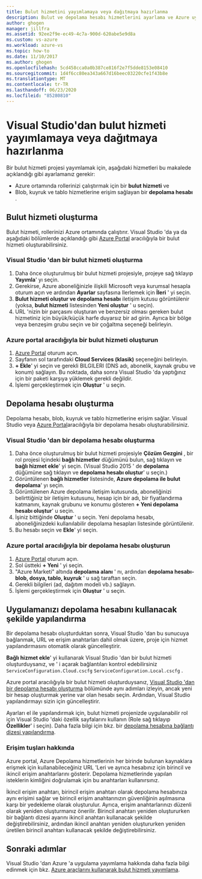 ```yaml
---
title: Bulut hizmetini yayımlamaya veya dağıtmaya hazırlanma
description: Bulut ve depolama hesabı hizmetlerini ayarlama ve Azure uygulamanızı yapılandırma yordamlarını öğrenin.
author: ghogen
manager: jillfra
ms.assetid: 92ee2f9e-ec49-4c7a-900d-620abe5e9d8a
ms.custom: vs-azure
ms.workload: azure-vs
ms.topic: how-to
ms.date: 11/10/2017
ms.author: ghogen
ms.openlocfilehash: 5cd458cca0a0b387ce816f2e7f5dde8153e08410
ms.sourcegitcommit: 1d4f6cc80ea343a667d16beec03220cfe1f43b8e
ms.translationtype: MT
ms.contentlocale: tr-TR
ms.lasthandoff: 06/23/2020
ms.locfileid: "85280810"
---
```

# <a name="prepare-to-publish-or-deploy-a-cloud-service-from-visual-studio"></a>Visual Studio'dan bulut hizmeti yayımlamaya veya dağıtmaya hazırlanma

Bir bulut hizmeti projesi yayımlamak için, aşağıdaki hizmetleri bu makalede açıklandığı gibi ayarlamanız gerekir:

* Azure ortamında rollerinizi çalıştırmak için bir **bulut hizmeti** ve
* Blob, kuyruk ve tablo hizmetlerine erişim sağlayan bir **depolama hesabı** .

## <a name="create-a-cloud-service"></a>Bulut hizmeti oluşturma

Bulut hizmeti, rollerinizi Azure ortamında çalıştırır. Visual Studio 'da ya da aşağıdaki bölümlerde açıklandığı gibi [Azure Portal](https://portal.azure.com/) aracılığıyla bir bulut hizmeti oluşturabilirsiniz.

### <a name="create-a-cloud-service-from-visual-studio"></a>Visual Studio 'dan bir bulut hizmeti oluşturma

1. Daha önce oluşturulmuş bir bulut hizmeti projesiyle, projeye sağ tıklayıp **Yayımla**' yı seçin.
1. Gerekirse, Azure aboneliğinizle ilişkili Microsoft veya kurumsal hesapla oturum açın ve ardından **Ayarlar** sayfasına Ilerlemek için **İleri** ' yi seçin.
1. **Bulut hizmeti oluştur ve depolama hesabı** iletişim kutusu görüntülenir (yoksa, **bulut hizmeti** listesinden **Yeni oluştur** ' u seçin).
1. URL 'nizin bir parçasını oluşturan ve benzersiz olması gereken bulut hizmetiniz için büyük/küçük harfe duyarsız bir ad girin. Ayrıca bir bölge veya benzeşim grubu seçin ve bir çoğaltma seçeneği belirleyin.

### <a name="create-a-cloud-service-through-the-azure-portal"></a>Azure portal aracılığıyla bir bulut hizmeti oluşturun

1. [Azure Portal](https://portal.azure.com/) oturum açın.
1. Sayfanın sol tarafındaki **Cloud Services (klasik)** seçeneğini belirleyin.
1. **+ Ekle**' yi seçin ve gerekli BILGILERI (DNS adı, abonelik, kaynak grubu ve konum) sağlayın. Bu noktada, daha sonra Visual Studio 'da yaptığınız için bir paketi karşıya yüklemek gerekli değildir.
1. İşlemi gerçekleştirmek için **Oluştur** ' u seçin.

## <a name="create-a-storage-account"></a>Depolama hesabı oluşturma

Depolama hesabı, blob, kuyruk ve tablo hizmetlerine erişim sağlar. Visual Studio veya [Azure Portal](https://portal.azure.com/)aracılığıyla bir depolama hesabı oluşturabilirsiniz.

### <a name="create-a-storage-account-from-visual-studio"></a>Visual Studio 'dan bir depolama hesabı oluşturma

1. Daha önce oluşturulmuş bir bulut hizmeti projesiyle **Çözüm Gezgini** , bir rol projesi Içindeki **bağlı hizmetler** düğümünü bulun, sağ tıklayın ve **bağlı hizmet ekle**' yi seçin. (Visual Studio 2015 ' de **depolama** düğümüne sağ tıklayın ve **depolama hesabı oluştur**' u seçin.)
1. Görüntülenen **bağlı hizmetler** listesinde, **Azure depolama ile bulut depolama**' yı seçin.
1. Görüntülenen Azure depolama iletişim kutusunda, aboneliğinizi belirttiğiniz bir iletişim kutusunu, hesap için bir adı, bir fiyatlandırma katmanını, kaynak grubunu ve konumu gösteren **+ Yeni depolama hesabı oluştur**' u seçin.
1. İşiniz bittiğinde **Oluştur** ' u seçin. Yeni depolama hesabı, aboneliğinizdeki kullanılabilir depolama hesapları listesinde görüntülenir.
1. Bu hesabı seçin ve **Ekle**' yi seçin.

### <a name="create-a-storage-account-through-the-azure-portal"></a>Azure portal aracılığıyla bir depolama hesabı oluşturun

1. [Azure Portal](https://portal.azure.com/) oturum açın.
1. Sol üstteki **+ Yeni** ' yi seçin.
1. "Azure Marketi" altında **depolama alanı** ' nı, ardından **depolama hesabı-blob, dosya, tablo, kuyruk** ' u sağ taraftan seçin.
1. Gerekli bilgileri (ad, dağıtım modeli vb.) sağlayın.
1. İşlemi gerçekleştirmek için **Oluştur** ' u seçin.

## <a name="configure-your-app-to-use-the-storage-account"></a>Uygulamanızı depolama hesabını kullanacak şekilde yapılandırma

Bir depolama hesabı oluşturduktan sonra, Visual Studio 'dan bu sunucuya bağlanmak, URL ve erişim anahtarları dahil olmak üzere, proje için hizmet yapılandırmasını otomatik olarak güncelleştirir.

**Bağlı hizmet ekle**' yi kullanarak Visual Studio 'dan bir bulut hizmeti oluşturduysanız, ve ' i açarak bağlantıları kontrol edebilirsiniz `ServiceConfiguration.Cloud.cscfg` `ServiceConfiguration.Local.cscfg` .

Azure portal aracılığıyla bir bulut hizmeti oluşturduysanız, [Visual Studio 'dan bir depolama hesabı oluşturma](#create-a-storage-account-from-visual-studio) bölümünde aynı adımları izleyin, ancak yeni bir hesap oluşturmak yerine var olan hesabı seçin. Ardından, Visual Studio yapılandırmayı sizin için güncelleştirir.

Ayarları el ile yapılandırmak için, bulut hizmeti projenizde uygulanabilir rol için Visual Studio 'daki özellik sayfalarını kullanın (Role sağ tıklayıp **Özellikler**' i seçin). Daha fazla bilgi için bkz. bir [depolama hesabına bağlantı dizesi yapılandırma](vs-azure-tools-multiple-services-project-configurations.md#configuring-a-connection-string-for-a-storage-account).

### <a name="about-access-keys"></a>Erişim tuşları hakkında

Azure portal, Azure Depolama hizmetlerinin her birinde bulunan kaynaklara erişmek için kullanabileceğiniz URL 'Leri ve ayrıca hesabınız için birincil ve ikincil erişim anahtarlarını gösterir. Depolama hizmetlerinde yapılan isteklerin kimliğini doğrulamak için bu anahtarları kullanırsınız.

İkincil erişim anahtarı, birincil erişim anahtarı olarak depolama hesabınıza aynı erişimi sağlar ve birincil erişim anahtarınızın güvenliğinin aşılmasına karşı bir yedekleme olarak oluşturulur. Ayrıca, erişim anahtarlarınızı düzenli olarak yeniden oluşturmanız önerilir. Birincil anahtarı yeniden oluştururken bir bağlantı dizesi ayarını ikincil anahtarı kullanacak şekilde değiştirebilirsiniz, ardından ikincil anahtarı yeniden oluştururken yeniden üretilen birincil anahtarı kullanacak şekilde değiştirebilirsiniz.

## <a name="next-steps"></a>Sonraki adımlar

Visual Studio 'dan Azure 'a uygulama yayımlama hakkında daha fazla bilgi edinmek için bkz. [Azure araçlarını kullanarak bulut hizmeti yayımlama](vs-azure-tools-publishing-a-cloud-service.md).
